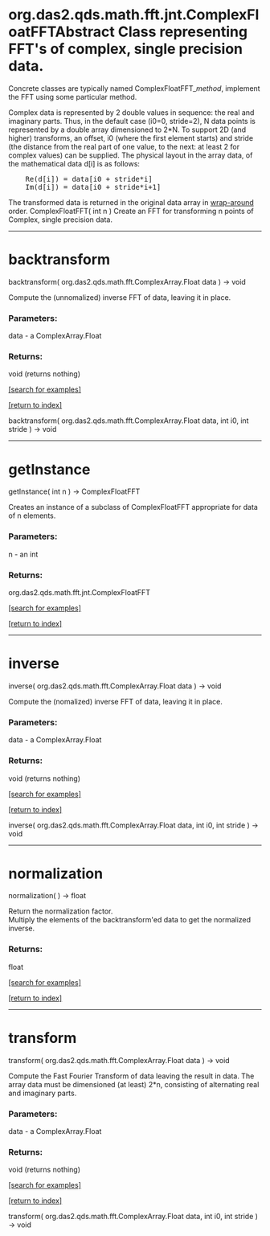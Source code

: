 # org.das2.qds.math.fft.jnt.ComplexFloatFFTAbstract Class representing FFT's of complex, single precision data.
 Concrete classes are typically named ComplexFloatFFT_<i>method</i>, implement the
 FFT using some particular method.
 <P>
 Complex data is represented by 2 double values in sequence: the real and imaginary
 parts.  Thus, in the default case (i0=0, stride=2), N data points is represented
 by a double array dimensioned to 2*N.  To support 2D (and higher) transforms,
 an offset, i0 (where the first element starts) and stride (the distance from the
 real part of one value, to the next: at least 2 for complex values) can be supplied.
 The physical layout in the array data, of the mathematical data d[i] is as follows:
<PRE>
    Re(d[i]) = data[i0 + stride*i]
    Im(d[i]) = data[i0 + stride*i+1]
</PRE>
 The transformed data is returned in the original data array in
 <a href="package-summary.html#wraparound">wrap-around</A> order.
ComplexFloatFFT( int n )
Create an FFT for transforming n points of Complex, single precision data.

***
<a name="backtransform"></a>
# backtransform
backtransform( org.das2.qds.math.fft.ComplexArray.Float data ) &rarr; void

Compute the (unnomalized) inverse FFT of data, leaving it in place.

### Parameters:
data - a ComplexArray.Float

### Returns:
void (returns nothing)


<a href="https://github.com/autoplot/dev/search?q=backtransform&unscoped_q=backtransform">[search for examples]</a>

<a href="https://github.com/autoplot/documentation/blob/master/javadoc/index-all.md">[return to index]</a>

backtransform( org.das2.qds.math.fft.ComplexArray.Float data, int i0, int stride ) &rarr; void<br>
***
<a name="getInstance"></a>
# getInstance
getInstance( int n ) &rarr; ComplexFloatFFT

Creates an instance of a subclass of ComplexFloatFFT appropriate for data
 of n elements.

### Parameters:
n - an int

### Returns:
org.das2.qds.math.fft.jnt.ComplexFloatFFT


<a href="https://github.com/autoplot/dev/search?q=getInstance&unscoped_q=getInstance">[search for examples]</a>

<a href="https://github.com/autoplot/documentation/blob/master/javadoc/index-all.md">[return to index]</a>

***
<a name="inverse"></a>
# inverse
inverse( org.das2.qds.math.fft.ComplexArray.Float data ) &rarr; void

Compute the (nomalized) inverse FFT of data, leaving it in place.

### Parameters:
data - a ComplexArray.Float

### Returns:
void (returns nothing)


<a href="https://github.com/autoplot/dev/search?q=inverse&unscoped_q=inverse">[search for examples]</a>

<a href="https://github.com/autoplot/documentation/blob/master/javadoc/index-all.md">[return to index]</a>

inverse( org.das2.qds.math.fft.ComplexArray.Float data, int i0, int stride ) &rarr; void<br>
***
<a name="normalization"></a>
# normalization
normalization(  ) &rarr; float

Return the normalization factor.  
 Multiply the elements of the backtransform'ed data to get the normalized inverse.

### Returns:
float


<a href="https://github.com/autoplot/dev/search?q=normalization&unscoped_q=normalization">[search for examples]</a>

<a href="https://github.com/autoplot/documentation/blob/master/javadoc/index-all.md">[return to index]</a>

***
<a name="transform"></a>
# transform
transform( org.das2.qds.math.fft.ComplexArray.Float data ) &rarr; void

Compute the Fast Fourier Transform of data leaving the result in data.
 The array data must be dimensioned (at least) 2*n, consisting of alternating
 real and imaginary parts.

### Parameters:
data - a ComplexArray.Float

### Returns:
void (returns nothing)


<a href="https://github.com/autoplot/dev/search?q=transform&unscoped_q=transform">[search for examples]</a>

<a href="https://github.com/autoplot/documentation/blob/master/javadoc/index-all.md">[return to index]</a>

transform( org.das2.qds.math.fft.ComplexArray.Float data, int i0, int stride ) &rarr; void<br>
